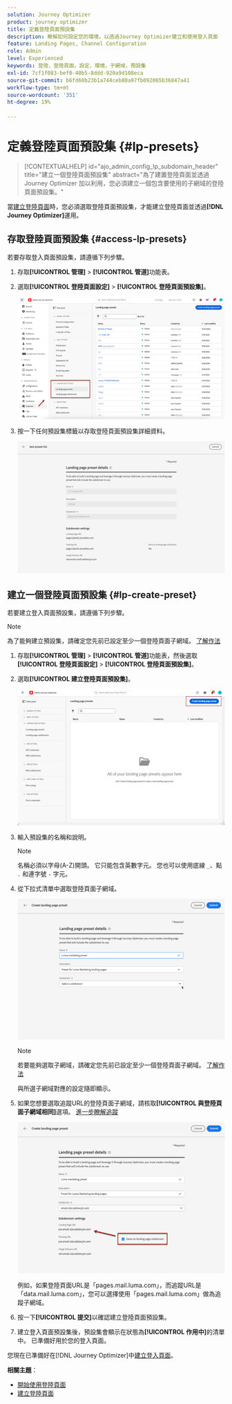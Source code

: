 ```yaml
---
solution: Journey Optimizer
product: journey optimizer
title: 定義登陸頁面預設集
description: 瞭解如何設定您的環境，以透過Journey Optimizer建立和使用登入頁面
feature: Landing Pages, Channel Configuration
role: Admin
level: Experienced
keywords: 登陸，登陸頁面，設定，環境，子網域，預設集
exl-id: 7cf1f083-bef0-40b5-8ddd-920a9d108eca
source-git-commit: b6fd60b23b1a744ceb80a97fb092065b36847a41
workflow-type: tm+mt
source-wordcount: '351'
ht-degree: 19%

---
```


# 定義登陸頁面預設集 {#lp-presets}

>[!CONTEXTUALHELP]
>id="ajo_admin_config_lp_subdomain_header"
>title="建立一個登陸頁面預設集"
>abstract="為了建置登陸頁面並透過 Journey Optimizer 加以利用，您必須建立一個包含要使用的子網域的登陸頁面預設集。"

當[建立登陸頁面](../landing-pages/create-lp.md#create-a-lp)時，您必須選取登陸頁面預設集，才能建立登陸頁面並透過&#x200B;**[!DNL Journey Optimizer]**&#x200B;運用。

## 存取登陸頁面預設集 {#access-lp-presets}

若要存取登入頁面預設集，請遵循下列步驟。

1. 存取&#x200B;**[!UICONTROL 管理]** > **[!UICONTROL 管道]**&#x200B;功能表。

1. 選取&#x200B;**[!UICONTROL 登陸頁面設定]** > **[!UICONTROL 登陸頁面預設集]**。

   ![](assets/lp_presets-access.png)

1. 按一下任何預設集標籤以存取登陸頁面預設集詳細資料。

   ![](assets/lp_preset-details.png)

## 建立一個登陸頁面預設集 {#lp-create-preset}

若要建立登入頁面預設集，請遵循下列步驟。

>[!NOTE]
>
>為了能夠建立預設集，請確定您先前已設定至少一個登陸頁面子網域。 [了解作法](lp-subdomains.md)

1. 存取&#x200B;**[!UICONTROL 管理]** > **[!UICONTROL 管道]**&#x200B;功能表，然後選取&#x200B;**[!UICONTROL 登陸頁面設定]** > **[!UICONTROL 登陸頁面預設集]**。

1. 選取&#x200B;**[!UICONTROL 建立登陸頁面預設集]**。

   ![](assets/lp_create-preset-temp.png)

1. 輸入預設集的名稱和說明。

   >[!NOTE]
   >
   > 名稱必須以字母(A-Z)開頭。 它只能包含英數字元。 您也可以使用底線 `_`、點 `.` 和連字號 `-` 字元。

1. 從下拉式清單中選取登陸頁面子網域。

   ![](assets/lp_preset-subdomain.png)

   >[!NOTE]
   >
   >若要能夠選取子網域，請確定您先前已設定至少一個登陸頁面子網域。 [了解作法](#lp-subdomains)

   與所選子網域對應的設定隨即顯示。

1. 如果您想要選取追蹤URL的登陸頁面子網域，請核取&#x200B;**[!UICONTROL 與登陸頁面子網域相同]**&#x200B;選項。 [進一步瞭解追蹤](../email/message-tracking.md)

   ![](assets/lp_preset-subdomain-settings-same.png)

   例如，如果登陸頁面URL是「pages.mail.luma.com」，而追蹤URL是「data.mail.luma.com」，您可以選擇使用「pages.mail.luma.com」做為追蹤子網域。

1. 按一下&#x200B;**[!UICONTROL 提交]**&#x200B;以確認建立登陸頁面預設集。<!--You can also save the preset as draft and resume its configuration later on.-->

   <!--![](assets/lp_preset-subdomain-settings-submit.png)-->

1. 建立登入頁面預設集後，預設集會顯示在狀態為&#x200B;**[!UICONTROL 作用中]**&#x200B;的清單中。 已準備好用於您的登入頁面。

您現在已準備好在[!DNL Journey Optimizer]中[建立登入頁面](../landing-pages/create-lp.md)。
<!--
>[!NOTE]
>
>Learn how to create channel configurations for push notifications and emails in [this section](channel-surfaces.md).-->

**相關主題**：

* [開始使用登陸頁面](../landing-pages/get-started-lp.md)
* [建立登陸頁面](../landing-pages/create-lp.md#create-a-lp)
